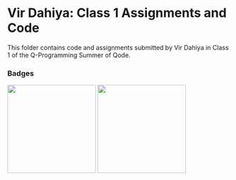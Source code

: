 # Vir Dahiya: Class 1 Assignments and Code
This folder contains code and assignments submitted by Vir Dahiya in Class 1 of the Q-Programming Summer of Qode.
### Badges
<img src="/badges/attendance.png" width="200px" height="200px"> <img src="/badges/assignment.png" width="200px" height="200px">